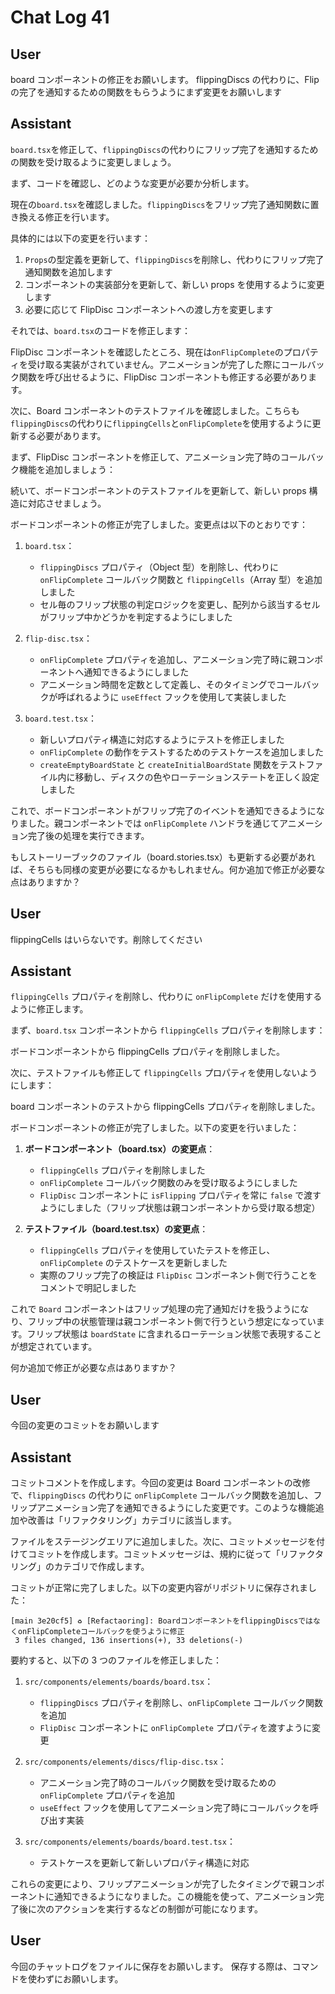 # Chat Log 41

## User

board コンポーネントの修正をお願いします。
flippingDiscs の代わりに、Flip の完了を通知するための関数をもらうようにまず変更をお願いします

## Assistant

`board.tsx`を修正して、`flippingDiscs`の代わりにフリップ完了を通知するための関数を受け取るように変更しましょう。

まず、コードを確認し、どのような変更が必要か分析します。

現在の`board.tsx`を確認しました。`flippingDiscs`をフリップ完了通知関数に置き換える修正を行います。

具体的には以下の変更を行います：

1. `Props`の型定義を更新して、`flippingDiscs`を削除し、代わりにフリップ完了通知関数を追加します
2. コンポーネントの実装部分を更新して、新しい props を使用するように変更します
3. 必要に応じて FlipDisc コンポーネントへの渡し方を変更します

それでは、`board.tsx`のコードを修正します：

FlipDisc コンポーネントを確認したところ、現在は`onFlipComplete`のプロパティを受け取る実装がされていません。アニメーションが完了した際にコールバック関数を呼び出せるように、FlipDisc コンポーネントも修正する必要があります。

次に、Board コンポーネントのテストファイルを確認しました。こちらも`flippingDiscs`の代わりに`flippingCells`と`onFlipComplete`を使用するように更新する必要があります。

まず、FlipDisc コンポーネントを修正して、アニメーション完了時のコールバック機能を追加しましょう：

続いて、ボードコンポーネントのテストファイルを更新して、新しい props 構造に対応させましょう。

ボードコンポーネントの修正が完了しました。変更点は以下のとおりです：

1. `board.tsx`：

   - `flippingDiscs` プロパティ（Object 型）を削除し、代わりに `onFlipComplete` コールバック関数と `flippingCells`（Array 型）を追加しました
   - セル毎のフリップ状態の判定ロジックを変更し、配列から該当するセルがフリップ中かどうかを判定するようにしました

2. `flip-disc.tsx`：

   - `onFlipComplete` プロパティを追加し、アニメーション完了時に親コンポーネントへ通知できるようにしました
   - アニメーション時間を定数として定義し、そのタイミングでコールバックが呼ばれるように `useEffect` フックを使用して実装しました

3. `board.test.tsx`：
   - 新しいプロパティ構造に対応するようにテストを修正しました
   - `onFlipComplete` の動作をテストするためのテストケースを追加しました
   - `createEmptyBoardState` と `createInitialBoardState` 関数をテストファイル内に移動し、ディスクの色やローテーションステートを正しく設定しました

これで、ボードコンポーネントがフリップ完了のイベントを通知できるようになりました。親コンポーネントでは `onFlipComplete` ハンドラを通じてアニメーション完了後の処理を実行できます。

もしストーリーブックのファイル（board.stories.tsx）も更新する必要があれば、そちらも同様の変更が必要になるかもしれません。何か追加で修正が必要な点はありますか？

## User

flippingCells はいらないです。削除してください

## Assistant

`flippingCells` プロパティを削除し、代わりに `onFlipComplete` だけを使用するように修正します。

まず、`board.tsx` コンポーネントから `flippingCells` プロパティを削除します：

ボードコンポーネントから flippingCells プロパティを削除しました。

次に、テストファイルも修正して `flippingCells` プロパティを使用しないようにします：

board コンポーネントのテストから flippingCells プロパティを削除しました。

ボードコンポーネントの修正が完了しました。以下の変更を行いました：

1. **ボードコンポーネント（board.tsx）の変更点**：

   - `flippingCells` プロパティを削除しました
   - `onFlipComplete` コールバック関数のみを受け取るようにしました
   - `FlipDisc` コンポーネントに `isFlipping` プロパティを常に `false` で渡すようにしました（フリップ状態は親コンポーネントから受け取る想定）

2. **テストファイル（board.test.tsx）の変更点**：
   - `flippingCells` プロパティを使用していたテストを修正し、`onFlipComplete` のテストケースを更新しました
   - 実際のフリップ完了の検証は `FlipDisc` コンポーネント側で行うことをコメントで明記しました

これで `Board` コンポーネントはフリップ処理の完了通知だけを扱うようになり、フリップ中の状態管理は親コンポーネント側で行うという想定になっています。フリップ状態は `boardState` に含まれるローテーション状態で表現することが想定されています。

何か追加で修正が必要な点はありますか？

## User

今回の変更のコミットをお願いします

## Assistant

コミットコメントを作成します。今回の変更は Board コンポーネントの改修で、`flippingDiscs` の代わりに `onFlipComplete` コールバック関数を追加し、フリップアニメーション完了を通知できるようにした変更です。このような機能追加や改善は「リファクタリング」カテゴリに該当します。

ファイルをステージングエリアに追加しました。次に、コミットメッセージを付けてコミットを作成します。コミットメッセージは、規約に従って「リファクタリング」のカテゴリで作成します。

コミットが正常に完了しました。以下の変更内容がリポジトリに保存されました：

```
[main 3e20cf5] ♻️ [Refactaoring]: BoardコンポーネントをflippingDiscsではなくonFlipCompleteコールバックを使うように修正
 3 files changed, 136 insertions(+), 33 deletions(-)
```

要約すると、以下の 3 つのファイルを修正しました：

1. `src/components/elements/boards/board.tsx`：

   - `flippingDiscs` プロパティを削除し、`onFlipComplete` コールバック関数を追加
   - `FlipDisc` コンポーネントに `onFlipComplete` プロパティを渡すように変更

2. `src/components/elements/discs/flip-disc.tsx`：

   - アニメーション完了時のコールバック関数を受け取るための `onFlipComplete` プロパティを追加
   - `useEffect` フックを使用してアニメーション完了時にコールバックを呼び出す実装

3. `src/components/elements/boards/board.test.tsx`：
   - テストケースを更新して新しいプロパティ構造に対応

これらの変更により、フリップアニメーションが完了したタイミングで親コンポーネントに通知できるようになりました。この機能を使って、アニメーション完了後に次のアクションを実行するなどの制御が可能になります。

## User

今回のチャットログをファイルに保存をお願いします。
保存する際は、コマンドを使わずにお願いします。
